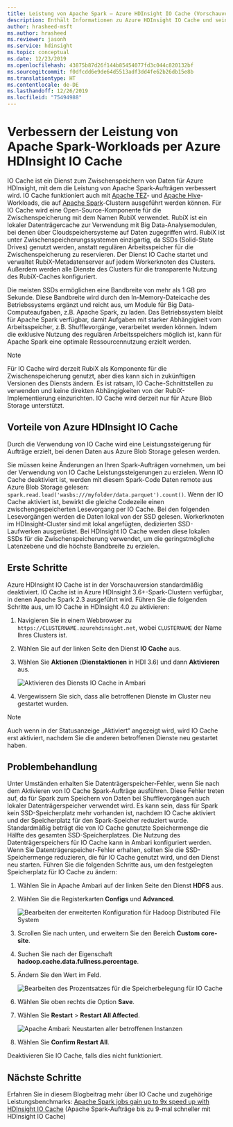```yaml
---
title: Leistung von Apache Spark – Azure HDInsight IO Cache (Vorschauversion)
description: Enthält Informationen zu Azure HDInsight IO Cache und seiner Verwendung zum Verbessern der Apache Spark-Leistung.
author: hrasheed-msft
ms.author: hrasheed
ms.reviewer: jasonh
ms.service: hdinsight
ms.topic: conceptual
ms.date: 12/23/2019
ms.openlocfilehash: 43875b87d26f144b85454077fd3c044c820132bf
ms.sourcegitcommit: f0dfcdd6e9de64d5513adf3dd4fe62b26db15e8b
ms.translationtype: HT
ms.contentlocale: de-DE
ms.lasthandoff: 12/26/2019
ms.locfileid: "75494988"
---
```

# <a name="improve-performance-of-apache-spark-workloads-using-azure-hdinsight-io-cache"></a>Verbessern der Leistung von Apache Spark-Workloads per Azure HDInsight IO Cache

IO Cache ist ein Dienst zum Zwischenspeichern von Daten für Azure HDInsight, mit dem die Leistung von Apache Spark-Aufträgen verbessert wird. IO Cache funktioniert auch mit [Apache TEZ](https://tez.apache.org/)- und [Apache Hive](https://hive.apache.org/)-Workloads, die auf [Apache Spark](https://spark.apache.org/)-Clustern ausgeführt werden können. Für IO Cache wird eine Open-Source-Komponente für die Zwischenspeicherung mit dem Namen RubiX verwendet. RubiX ist ein lokaler Datenträgercache zur Verwendung mit Big Data-Analysemodulen, bei denen über Cloudspeichersysteme auf Daten zugegriffen wird. RubiX ist unter Zwischenspeicherungssystemen einzigartig, da SSDs (Solid-State Drives) genutzt werden, anstatt regulären Arbeitsspeicher für die Zwischenspeicherung zu reservieren. Der Dienst IO Cache startet und verwaltet RubiX-Metadatenserver auf jedem Workerknoten des Clusters. Außerdem werden alle Dienste des Clusters für die transparente Nutzung des RubiX-Caches konfiguriert.

Die meisten SSDs ermöglichen eine Bandbreite von mehr als 1 GB pro Sekunde. Diese Bandbreite wird durch den In-Memory-Dateicache des Betriebssystems ergänzt und reicht aus, um Module für Big Data-Computeaufgaben, z.B. Apache Spark, zu laden. Das Betriebssystem bleibt für Apache Spark verfügbar, damit Aufgaben mit starker Abhängigkeit vom Arbeitsspeicher, z.B. Shufflevorgänge, verarbeitet werden können. Indem die exklusive Nutzung des regulären Arbeitsspeichers möglich ist, kann für Apache Spark eine optimale Ressourcennutzung erzielt werden.  

> [!Note]  
> Für IO Cache wird derzeit RubiX als Komponente für die Zwischenspeicherung genutzt, aber dies kann sich in zukünftigen Versionen des Diensts ändern. Es ist ratsam, IO Cache-Schnittstellen zu verwenden und keine direkten Abhängigkeiten von der RubiX-Implementierung einzurichten.
>IO Cache wird derzeit nur für Azure Blob Storage unterstützt.

## <a name="benefits-of-azure-hdinsight-io-cache"></a>Vorteile von Azure HDInsight IO Cache

Durch die Verwendung von IO Cache wird eine Leistungssteigerung für Aufträge erzielt, bei denen Daten aus Azure Blob Storage gelesen werden.

Sie müssen keine Änderungen an Ihren Spark-Aufträgen vornehmen, um bei der Verwendung von IO Cache Leistungssteigerungen zu erzielen. Wenn IO Cache deaktiviert ist, werden mit diesem Spark-Code Daten remote aus Azure Blob Storage gelesen: `spark.read.load('wasbs:///myfolder/data.parquet').count()`. Wenn der IO Cache aktiviert ist, bewirkt die gleiche Codezeile einen zwischengespeicherten Lesevorgang per IO Cache. Bei den folgenden Lesevorgängen werden die Daten lokal von der SSD gelesen. Workerknoten im HDInsight-Cluster sind mit lokal angefügten, dedizierten SSD-Laufwerken ausgerüstet. Bei HDInsight IO Cache werden diese lokalen SSDs für die Zwischenspeicherung verwendet, um die geringstmögliche Latenzebene und die höchste Bandbreite zu erzielen.

## <a name="getting-started"></a>Erste Schritte

Azure HDInsight IO Cache ist in der Vorschauversion standardmäßig deaktiviert. IO Cache ist in Azure HDInsight 3.6+-Spark-Clustern verfügbar, in denen Apache Spark 2.3 ausgeführt wird.  Führen Sie die folgenden Schritte aus, um IO Cache in HDInsight 4.0 zu aktivieren:

1. Navigieren Sie in einem Webbrowser zu `https://CLUSTERNAME.azurehdinsight.net`, wobei `CLUSTERNAME` der Name Ihres Clusters ist.

1. Wählen Sie auf der linken Seite den Dienst **IO Cache** aus.

1. Wählen Sie **Aktionen** (**Dienstaktionen** in HDI 3.6) und dann **Aktivieren** aus.

    ![Aktivieren des Diensts IO Cache in Ambari](./media/apache-spark-improve-performance-iocache/ambariui-enable-iocache.png "Aktivieren des Diensts IO Cache in Ambari")

1. Vergewissern Sie sich, dass alle betroffenen Dienste im Cluster neu gestartet wurden.

> [!NOTE]  
> Auch wenn in der Statusanzeige „Aktiviert“ angezeigt wird, wird IO Cache erst aktiviert, nachdem Sie die anderen betroffenen Dienste neu gestartet haben.

## <a name="troubleshooting"></a>Problembehandlung
  
Unter Umständen erhalten Sie Datenträgerspeicher-Fehler, wenn Sie nach dem Aktivieren von IO Cache Spark-Aufträge ausführen. Diese Fehler treten auf, da für Spark zum Speichern von Daten bei Shufflevorgängen auch lokaler Datenträgerspeicher verwendet wird. Es kann sein, dass für Spark kein SSD-Speicherplatz mehr vorhanden ist, nachdem IO Cache aktiviert und der Speicherplatz für den Spark-Speicher reduziert wurde. Standardmäßig beträgt die von IO Cache genutzte Speichermenge die Hälfte des gesamten SSD-Speicherplatzes. Die Nutzung des Datenträgerspeichers für IO Cache kann in Ambari konfiguriert werden. Wenn Sie Datenträgerspeicher-Fehler erhalten, sollten Sie die SSD-Speichermenge reduzieren, die für IO Cache genutzt wird, und den Dienst neu starten. Führen Sie die folgenden Schritte aus, um den festgelegten Speicherplatz für IO Cache zu ändern:

1. Wählen Sie in Apache Ambari auf der linken Seite den Dienst **HDFS** aus.

1. Wählen Sie die Registerkarten **Configs** und **Advanced**.

    ![Bearbeiten der erweiterten Konfiguration für Hadoop Distributed File System](./media/apache-spark-improve-performance-iocache/ambariui-hdfs-service-configs-advanced.png "Bearbeiten der erweiterten Konfiguration für Hadoop Distributed File System")

1. Scrollen Sie nach unten, und erweitern Sie den Bereich **Custom core-site**.

1. Suchen Sie nach der Eigenschaft **hadoop.cache.data.fullness.percentage**.

1. Ändern Sie den Wert im Feld.

    ![Bearbeiten des Prozentsatzes für die Speicherbelegung für IO Cache](./media/apache-spark-improve-performance-iocache/ambariui-cache-data-fullness-percentage-property.png "Bearbeiten des Prozentsatzes für die Speicherbelegung für IO Cache")

1. Wählen Sie oben rechts die Option **Save**.

1. Wählen Sie **Restart** > **Restart All Affected**.

    ![Apache Ambari: Neustarten aller betroffenen Instanzen](./media/apache-spark-improve-performance-iocache/ambariui-restart-all-affected.png "Neustarten aller betroffenen Instanzen")

1. Wählen Sie **Confirm Restart All**.

Deaktivieren Sie IO Cache, falls dies nicht funktioniert.

## <a name="next-steps"></a>Nächste Schritte

Erfahren Sie in diesem Blogbeitrag mehr über IO Cache und zugehörige Leistungsbenchmarks: [Apache Spark jobs gain up to 9x speed up with HDInsight IO Cache](https://azure.microsoft.com/blog/apache-spark-speedup-with-hdinsight-io-cache/) (Apache Spark-Aufträge bis zu 9-mal schneller mit HDInsight IO Cache)
